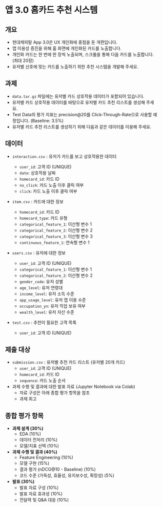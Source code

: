 # 앱 3.0 홈카드 추천 시스템

## 개요
- 현대캐피탈 App 3.0은 UX 개인화에 중점을 둔 개편입니다.
- 앱 이용성 증진을 위해 홈 화면에 개인화된 카드를 노출합니다.
- 개인화 카드는 한 번에 한 장씩 노출되며, 스크롤을 통해 다음 카드를 노출합니다. (최대 20장)
- 유저별 선호에 맞는 카드를 노출하기 위한 추천 시스템을 개발해 주세요.

## 과제
- `data.tar.gz` 파일에는 유저별 카드 상호작용 데이터가 포함되어 있습니다.
- 유저별 카드 상호작용 데이터를 바탕으로 유저별 카드 추천 리스트를 생성해 주세요.
- Test Data의 평가 지표는 precision@20를 Click-Through-Rate으로 사용할 예정입니다. (Baseline: 3.5%)
- 유저별 카드 추천 리스트를 생성하기 위해 다음과 같은 데이터를 이용해 주세요.

## 데이터
- `interaction.csv` : 유저가 카드를 보고 상호작용한 데이터
  - `user_id`: 고객 ID (UNIQUE)
  - `date`: 상호작용 날짜
  - `homecard_id`: 카드 ID
  - `no_click`: 카드 노출 이후 클릭 여부
  - `click`: 카드 노출 이후 클릭 여부
  
- `item.csv` : 카드에 대한 정보
  - `homecard_id`: 카드 ID
  - `homecard_type`: 카드 유형
  - `categorical_feature_1`: 이산형 변수 1
  - `categorical_feature_2`: 이산형 변수 2
  - `categorical_feature_3`: 이산형 변수 3
  - `continuous_feature_1`: 연속형 변수 1
  
- `users.csv` : 유저에 대한 정보
  - `user_id`: 고객 ID (UNIQUE)
  - `categorical_feature_1`: 이산형 변수 1
  - `categorical_feature_2`: 이산형 변수 2
  - `gender_code`: 유저 성별
  - `age_level`: 유저 연령대
  - `income_level`: 유저 소득 수준
  - `app_usage_level`: 유저 앱 이용 수준
  - `occupation_yn`: 유저 직업 보유 여부
  - `wealth_level`: 유저 자산 수준

- `test.csv` : 추천이 필요한 고객 목록
  - `user_id`: 고객 ID (UNIQUE)

## 제출 대상
- `submission.csv` : 유저별 추천 카드 리스트 (유저별 20개 카드)
  - `user_id`: 고객 ID (UNIQUE)
  - `homecard_id`: 카드 ID
  - `sequence`: 카드 노출 순서
- 과제 수행 및 결과에 대한 발표 자료 (Jupyter Notebook via Colab)
  - 자료 구성은 아래 종합 평가 항목을 참조
  - 과제 회고

## 종합 평가 항목
- **과제 설계 (30%)**
  - EDA (10%)
  - 데이터 전처리 (10%)
  - 모델/지표 선택 (10%)
- **과제 수행 및 결과 (40%)**
  - Feature Engineering (10%)
  - 모델 구현 (15%)
  - 결과 평가 (nDCG@10 - Baseline) (10%)
  - 코드 수준 (가독성, 효율성, 유지보수성, 확장성) (5%)
- **발표 (30%)**
  - 발표 자료 구성 (10%)
  - 발표 자료 효과성 (10%)
  - 전달력 및 Q&A 대응 (10%)
